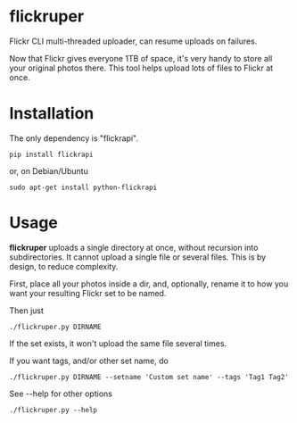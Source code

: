 flickruper
===========

Flickr CLI multi-threaded uploader, can resume uploads on failures.

Now that Flickr gives everyone 1TB of space, it's very handy to store all
your original photos there. This tool helps upload lots of files to Flickr at
once.

Installation
============

The only dependency is "flickrapi".

    pip install flickrapi

or, on Debian/Ubuntu

    sudo apt-get install python-flickrapi


Usage
=====

**flickruper** uploads a single directory at once, without recursion into
subdirectories. It cannot upload a single file or several files. This is by
design, to reduce complexity.

First, place all your photos inside a dir, and, optionally,
rename it to how you want your resulting Flickr set to be named.

Then just

    ./flickruper.py DIRNAME
    
If the set exists, it won't upload the same file several times.
    
If you want tags, and/or other set name, do

    ./flickruper.py DIRNAME --setname 'Custom set name' --tags 'Tag1 Tag2'
    
See --help for other options
    
    ./flickruper.py --help
